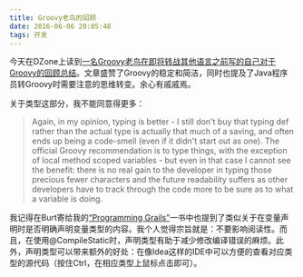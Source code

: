 ```yaml
---
title: Groovy老鸟的回顾
date: 2016-06-06 20:05:48
tags: 开发
---
```


今天在DZone上读到[一名Groovy老鸟在即将转战其他语言之前写的自己对于Groovy的回顾总结](https://dzone.com/articles/groovy-a-retrospective)。文章盛赞了Groovy的稳定和简洁，同时也提及了Java程序员转Groovy时需要注意的思维转变。余心有戚戚焉。

关于类型这部分，我不能同意得更多：

> Again, in my opinion, typing is better - I still don't buy that typing def rather than the actual type is actually that much of a saving, and often ends up being a code-smell (even if it didn't start out as one). The official Groovy recommendation is to type things, with the exception of local method scoped variables - but even in that case I cannot see the benefit: there is no real gain to the developer in typing those precious fewer characters and the future readability suffers as other developers have to track through the code more to be sure as to what a variable is doing.

我记得在Burt寄给我的[“Programming Grails”](https://www.amazon.cn/Programming-Grails-Beckwith-Burt/dp/1449323936/ref=sr_1_1?ie=UTF8&qid=1465215356&sr=8-1&keywords=Programming+grails)一书中也提到了类似关于在变量声明时是否明确声明变量类型的内容。我个人觉得宗旨就是：不要影响阅读性。而且，在使用@CompileStatic时，声明类型有助于减少修改编译错误的麻烦。此外，声明类型可以带来额外的好处：在像Idea这样的IDE中可以方便的查看对应类型的源代码（按住Ctrl，在相应类型上鼠标点击即可）。
